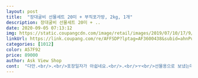```yaml
---
layout: post 
title:  "장대굴비 선물세트 20미 + 부직포가방, 2kg, 1개" 
description: 장대굴비 선물세트 20미 + ..
date: 2020-09-05 07:13:12 
img: https://static.coupangcdn.com/image/retail/images/2019/07/10/17/9/b0000329-2f0f-4654-99d2-021770c34499.jpg 
linkUrl: https://link.coupang.com/re/AFFSDP?lptag=AF3600438&subid=ahnPublicAsk&pageKey=257738372&itemId=808630270&vendorItemId=5056533523&traceid=V0-113-0785361d3aba516e 
categories: [1012] 
color: A57F92 
price: 89000 
author: Ask View Shop 
cont:  "다만.<br/>.<br/>포장일자가 아쉽네요.<br/>.<br/>ㅜ<br/>선물용으로 보냈는데 크다고 엄청 좋아하셨어요!<br/>선물했어요 맛은 못봤지만 좋아요!!<br/>설선물로 구입했어요<br/>영광굴비는 아니지만 맛은 괜찮았어요<br/>크기도 가격대비 괜찮았고 20마리나 되어서 더 좋았어요<br/>" 
---
```

